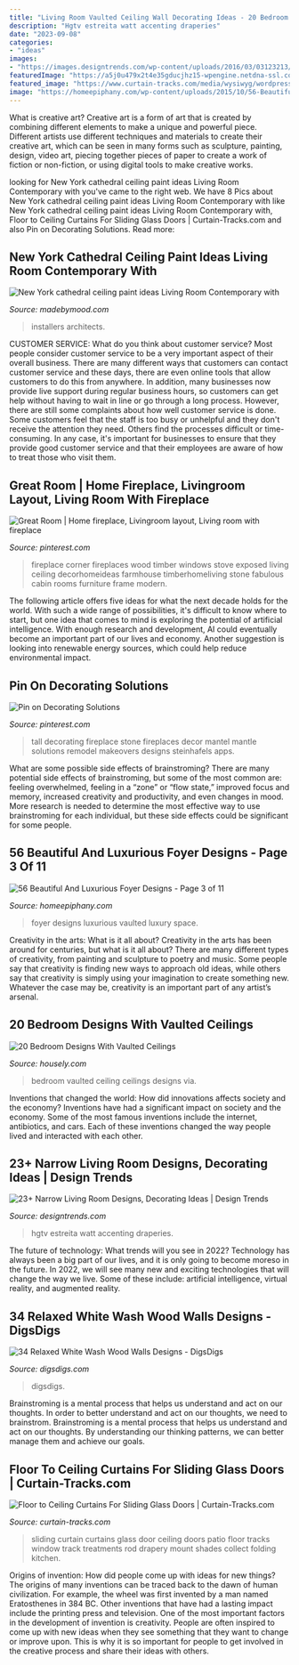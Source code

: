 ```yaml
---
title: "Living Room Vaulted Ceiling Wall Decorating Ideas - 20 Bedroom Designs With Vaulted Ceilings"
description: "Hgtv estreita watt accenting draperies"
date: "2023-09-08"
categories:
- "ideas"
images:
- "https://images.designtrends.com/wp-content/uploads/2016/03/03123213/Long-Narrow-Living-Room-Design.jpeg"
featuredImage: "https://a5j0u479x2t4e35gducjhz15-wpengine.netdna-ssl.com/wp-content/uploads/2016/11/vaulted-ceiling-bedroom-marble-pillows-lamp-bases-750x1147.jpg"
featured_image: "https://www.curtain-tracks.com/media/wysiwyg/wordpress/w/a/cache/1/119bdf99710d9a86013f24c82ab9b2da/Wall-to-Wall-Curtains-Across-Sliding-Glass-Door-2-1024x685.jpg"
image: "https://homeepiphany.com/wp-content/uploads/2015/10/56-Beautiful-And-Luxurious-Foyer-Designs-15.jpg"
---
```



What is creative art?
Creative art is a form of art that is created by combining different elements to make a unique and powerful piece. Different artists use different techniques and materials to create their creative art, which can be seen in many forms such as sculpture, painting, design, video art, piecing together pieces of paper to create a work of fiction or non-fiction, or using digital tools to make creative works.

	

		
looking for New York cathedral ceiling paint ideas Living Room Contemporary with you've came to the right web. We have 8 Pics about New York cathedral ceiling paint ideas Living Room Contemporary with like New York cathedral ceiling paint ideas Living Room Contemporary with, Floor to Ceiling Curtains For Sliding Glass Doors | Curtain-Tracks.com and also Pin on Decorating Solutions. Read more:
		
    
## New York Cathedral Ceiling Paint Ideas Living Room Contemporary With

<img loading=lazy src="https://madebymood.com/wp-content/uploads/2018/08/New-York-cathedral-ceiling-paint-ideas-Living-Room-Contemporary-with-window-treatment-professionals-high-windows-600x903.jpg" onerror="this.onerror=null;this.src='https://tse2.mm.bing.net/th?id=OIP.u5rh-irFE4FPRanQkj_KbQHaLJ&amp;pid=15.1';" alt="New York cathedral ceiling paint ideas Living Room Contemporary with">

_Source: madebymood.com_

>installers architects. 

	

CUSTOMER SERVICE: What do you think about customer service?
Most people consider customer service to be a very important aspect of their overall business. There are many different ways that customers can contact customer service and these days, there are even online tools that allow customers to do this from anywhere. In addition, many businesses now provide live support during regular business hours, so customers can get help without having to wait in line or go through a long process.
However, there are still some complaints about how well customer service is done. Some customers feel that the staff is too busy or unhelpful and they don't receive the attention they need. Others find the processes difficult or time-consuming. In any case, it's important for businesses to ensure that they provide good customer service and that their employees are aware of how to treat those who visit them.

    
## Great Room | Home Fireplace, Livingroom Layout, Living Room With Fireplace

<img loading=lazy src="https://i.pinimg.com/736x/dd/e6/ef/dde6ef4d237378fe7d439374067f577f--corner-fireplaces-wall-of-windows.jpg" onerror="this.onerror=null;this.src='https://tse3.mm.bing.net/th?id=OIP.korUqWN31ljODy96NwdabgHaLH&amp;pid=15.1';" alt="Great Room | Home fireplace, Livingroom layout, Living room with fireplace">

_Source: pinterest.com_

>fireplace corner fireplaces wood timber windows stove exposed living ceiling decorhomeideas farmhouse timberhomeliving stone fabulous cabin rooms furniture frame modern. 

	

The following article offers five ideas for what the next decade holds for the world. With such a wide range of possibilities, it's difficult to know where to start, but one idea that comes to mind is exploring the potential of artificial intelligence. With enough research and development, AI could eventually become an important part of our lives and economy. Another suggestion is looking into renewable energy sources, which could help reduce environmental impact.

    
## Pin On Decorating Solutions

<img loading=lazy src="https://i.pinimg.com/736x/51/28/d2/5128d27c1814e3bc62147737439ade6e--stone-for-fireplace-tall-fireplace.jpg" onerror="this.onerror=null;this.src='https://tse1.mm.bing.net/th?id=OIP._BqAeulqm78j3T0WxGSFDAHaLR&amp;pid=15.1';" alt="Pin on Decorating Solutions">

_Source: pinterest.com_

>tall decorating fireplace stone fireplaces decor mantel mantle solutions remodel makeovers designs steinhafels apps. 

	

What are some possible side effects of brainstroming?
There are many potential side effects of brainstroming, but some of the most common are: feeling overwhelmed, feeling in a “zone” or “flow state,” improved focus and memory, increased creativity and productivity, and even changes in mood. More research is needed to determine the most effective way to use brainstroming for each individual, but these side effects could be significant for some people.

    
## 56 Beautiful And Luxurious Foyer Designs - Page 3 Of 11

<img loading=lazy src="https://homeepiphany.com/wp-content/uploads/2015/10/56-Beautiful-And-Luxurious-Foyer-Designs-15.jpg" onerror="this.onerror=null;this.src='https://tse1.mm.bing.net/th?id=OIP.E5DElEGwWZDRnIq755IgzwHaLG&amp;pid=15.1';" alt="56 Beautiful And Luxurious Foyer Designs - Page 3 of 11">

_Source: homeepiphany.com_

>foyer designs luxurious vaulted luxury space. 

	

Creativity in the arts: What is it all about?
Creativity in the arts has been around for centuries, but what is it all about? There are many different types of creativity, from painting and sculpture to poetry and music. Some people say that creativity is finding new ways to approach old ideas, while others say that creativity is simply using your imagination to create something new. Whatever the case may be, creativity is an important part of any artist’s arsenal.

    
## 20 Bedroom Designs With Vaulted Ceilings

<img loading=lazy src="https://a5j0u479x2t4e35gducjhz15-wpengine.netdna-ssl.com/wp-content/uploads/2016/11/vaulted-ceiling-bedroom-marble-pillows-lamp-bases-750x1147.jpg" onerror="this.onerror=null;this.src='https://tse1.mm.bing.net/th?id=OIP.90lWk6FuKm9nRqCLxcarJQHaLU&amp;pid=15.1';" alt="20 Bedroom Designs With Vaulted Ceilings">

_Source: housely.com_

>bedroom vaulted ceiling ceilings designs via. 

	

Inventions that changed the world: How did innovations affects society and the economy?
Inventions have had a significant impact on society and the economy. Some of the most famous inventions include the internet, antibiotics, and cars. Each of these inventions changed the way people lived and interacted with each other.

    
## 23+ Narrow Living Room Designs, Decorating Ideas | Design Trends

<img loading=lazy src="https://images.designtrends.com/wp-content/uploads/2016/03/03123213/Long-Narrow-Living-Room-Design.jpeg" onerror="this.onerror=null;this.src='https://tse3.mm.bing.net/th?id=OIP.GJ_kM4jrFVzwO0Nzd_0JiwHaJ4&amp;pid=15.1';" alt="23+ Narrow Living Room Designs, Decorating Ideas | Design Trends">

_Source: designtrends.com_

>hgtv estreita watt accenting draperies. 

	

The future of technology: What trends will you see in 2022?
Technology has always been a big part of our lives, and it is only going to become moreso in the future. In 2022, we will see many new and exciting technologies that will change the way we live. Some of these include: artificial intelligence, virtual reality, and augmented reality.

    
## 34 Relaxed White Wash Wood Walls Designs - DigsDigs

<img loading=lazy src="https://www.digsdigs.com/photos/relaxed-white-wash-wood-wall-designs-23-554x738.jpg" onerror="this.onerror=null;this.src='https://tse1.mm.bing.net/th?id=OIP.qrEaeyfmqS2i-DdilgcKHgHaJ3&amp;pid=15.1';" alt="34 Relaxed White Wash Wood Walls Designs - DigsDigs">

_Source: digsdigs.com_

>digsdigs. 

	

Brainstroming is a mental process that helps us understand and act on our thoughts.
In order to better understand and act on our thoughts, we need to brainstrom. Brainstroming is a mental process that helps us understand and act on our thoughts. By understanding our thinking patterns, we can better manage them and achieve our goals.

    
## Floor To Ceiling Curtains For Sliding Glass Doors | Curtain-Tracks.com

<img loading=lazy src="https://www.curtain-tracks.com/media/wysiwyg/wordpress/w/a/cache/1/119bdf99710d9a86013f24c82ab9b2da/Wall-to-Wall-Curtains-Across-Sliding-Glass-Door-2-1024x685.jpg" onerror="this.onerror=null;this.src='https://tse3.mm.bing.net/th?id=OIP.XyAa5OrF9mpLwuO4Gza-aAHaE9&amp;pid=15.1';" alt="Floor to Ceiling Curtains For Sliding Glass Doors | Curtain-Tracks.com">

_Source: curtain-tracks.com_

>sliding curtain curtains glass door ceiling doors patio floor tracks window track treatments rod drapery mount shades collect folding kitchen. 

	

Origins of invention: How did people come up with ideas for new things?
The origins of many inventions can be traced back to the dawn of human civilization. For example, the wheel was first invented by a man named Eratosthenes in 384 BC. Other inventions that have had a lasting impact include the printing press and television. 
One of the most important factors in the development of invention is creativity. People are often inspired to come up with new ideas when they see something that they want to change or improve upon. This is why it is so important for people to get involved in the creative process and share their ideas with others.

